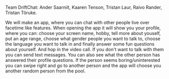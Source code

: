Team DriftChat: Ander Saarniit, Kaaren Tenson, Tristan Laur, Raivo Rander, Tristan Tõruke.

We will make an app, where you can chat with other people live over facetime like features. When opening the app it will show you your profile, where you can: choose your screen name, hobby,
tell more about youself, put an age range, choose what gender people you want to talk to, choose the language you want to talk in and finally answer some fun questions about yourself. 
And hop in the video call. If you don't want to talk with them you can send text messages. You can also see what the other person has answered their profile questions.
If the person seems boring/uninterested you can swipe right and go to another person and the app will choose you another random person from the pool.
